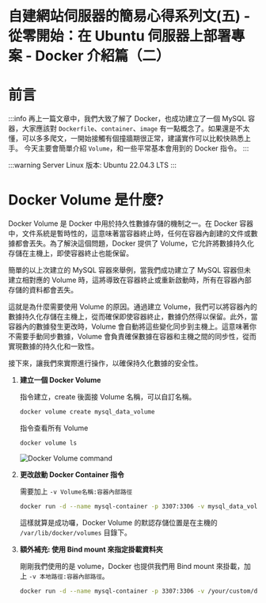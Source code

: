 # 自建網站伺服器的簡易心得系列文(五) - 從零開始：在 Ubuntu 伺服器上部署專案 - Docker 介紹篇（二）

**前言**
===
:::info
再上一篇文章中，我們大致了解了 Docker，也成功建立了一個 MySQL 容器，大家應該對 `Dockerfile`、`container`、`image` 有一點概念了。如果還是不太懂，可以多多爬文，一開始接觸有個撞牆期很正常，建議實作可以比較快熟悉上手。 今天主要會簡單介紹 `Volume`，和一些平常基本會用到的 Docker 指令。
:::  

:::warning
Server Linux 版本: Ubuntu 22.04.3 LTS
::: 

**Docker Volume 是什麼?**  
===  

Docker Volume 是 Docker 中用於持久性數據存儲的機制之一。在 Docker 容器中，文件系統是暫時性的，這意味著當容器終止時，任何在容器內創建的文件或數據都會丟失。為了解決這個問題，Docker 提供了 Volume，它允許將數據持久化存儲在主機上，即使容器終止也能保留。  

簡單的以上次建立的 MySQL 容器來舉例，當我們成功建立了 MySQL 容器但未建立相對應的 Volume 時，這將導致在容器終止或重新啟動時，所有在容器內部存儲的資料都會丟失。  

這就是為什麼需要使用 Volume 的原因。通過建立 Volume，我們可以將容器內的數據持久化存儲在主機上，從而確保即使容器終止，數據仍然得以保留。此外，當容器內的數據發生更改時，Volume 會自動將這些變化同步到主機上。這意味著你不需要手動同步數據，Volume 會負責確保數據在容器和主機之間的同步性，從而實現數據的持久化和一致性。

接下來，讓我們來實際進行操作，以確保持久化數據的安全性。  

1. **建立一個 Docker Volume**  

    指令建立，create 後面接 Volume 名稱，可以自訂名稱。
    ``` bash
    docker volume create mysql_data_volume
    ```  
    指令查看所有 Volume  

    ``` bash
    docker volume ls
    ```  

    ![Docker Volume command](https://i.imgur.com/D7tzEZp.png)  

2. **更改啟動 Docker Container 指令**  

    需要加上 `-v Volume名稱:容器內部路徑`

    ``` bash
    docker run -d --name mysql-container -p 3307:3306 -v mysql_data_volume:/var/lib/mysql tom54699/mysql_practice:1.0
    ```  
    這樣就算是成功囉，Docker Volume 的默認存儲位置是在主機的 `/var/lib/docker/volumes` 目錄下。 

2. **額外補充: 使用 Bind mount 來指定掛載資料夾** 

    剛剛我們使用的是 volume，Docker 也提供我們用 Bind mount 來掛載，加上 `-v 本地路徑:容器內部路徑`。  

    ``` bash
   docker run -d --name mysql-container -p 3307:3306 -v /your/custom/directory:/var/lib/mysql tom54699/mysql_practice:1.0
    ``` 



<!-- :::success
額外補充： 可以根據 `IMAGE ID` 刪掉不需要的映像檔，尤其是如果當改了 Dockerfile 但 build 的時候，沒有更換映像檔案的 tag 話，就會發生 image 沒有更新的狀況。  
:::  

``` bash
docker image rmi <IMAGE ID>
``` 
IMAGE ID 可以不用全部打出來，Docker 會自動識別並刪除與所提供的部分 IMAGE ID 相符的映像。
    -->